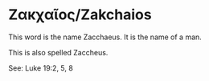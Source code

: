 # Ζακχαῖος/Zakchaios

This word is the name Zacchaeus. It is the name of a man.

This is also spelled Zaccheus.

See: Luke 19:2, 5, 8
